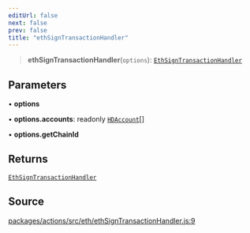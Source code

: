 ```yaml
---
editUrl: false
next: false
prev: false
title: "ethSignTransactionHandler"
---
```


> **ethSignTransactionHandler**(`options`): [`EthSignTransactionHandler`](/reference/tevm/actions-types/type-aliases/ethsigntransactionhandler/)

## Parameters

• **options**

• **options.accounts**: readonly [`HDAccount`](/reference/tevm/utils/type-aliases/hdaccount/)[]

• **options.getChainId**

## Returns

[`EthSignTransactionHandler`](/reference/tevm/actions-types/type-aliases/ethsigntransactionhandler/)

## Source

[packages/actions/src/eth/ethSignTransactionHandler.js:9](https://github.com/evmts/tevm-monorepo/blob/main/packages/actions/src/eth/ethSignTransactionHandler.js#L9)
